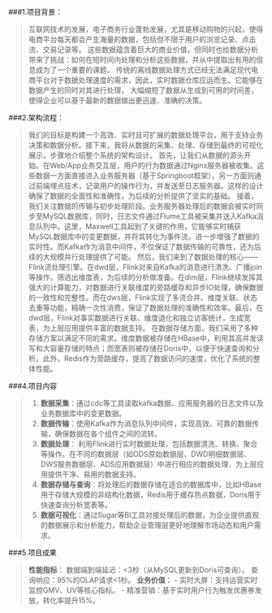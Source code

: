 ###1.项目背景：
> 互联网技术的发展，电子商务行业蓬勃发展，尤其是移动购物的兴起，使得电商平台每天都会产生海量的数据，包括但不限于用户的浏览记录、点击流、交易记录等。
> 这些数据蕴含着巨大的商业价值，但同时也给数据分析带来了挑战：如何在短时间内处理和分析这些数据，并从中提取出有用的信息成为了一个重要的课题。 
> 传统的离线数据处理方式已经无法满足现代电商平台对于数据处理速度的需求，因此，实时数据仓库应运而生。它能够在数据产生的同时对其进行处理，
> 大幅缩短了数据从生成到可用的时间差，使得企业可以基于最新的数据做出更迅速、准确的决策。


###2.架构流程：
> 我们的目标是构建一个高效、实时且可扩展的数据处理平台，用于支持业务决策和数据分析。接下来，我将从数据的采集、处理、存储到最终的可视化展示，步骤地介绍整个系统的架构设计。 
> 首先，让我们从数据的源头开始。在Web/App业务交互层，用户的行为数据通过Nginx服务器被收集。这些数据一方面直接进入业务服务器（基于Springboot框架），另一方面则通过前端埋点技术，记录用户的操作行为，并发送至日志服务器。这样的设计确保了数据的全面性和准确性，为后续的分析提供了坚实的基础。 
> 接着，我们关注数据的传输与初步处理阶段。业务服务器处理后的数据会被实时同步至MySQL数据库，同时，日志文件通过Flume工具被采集并送入Kafka消息队列中。这里，Maxwell工具起到了关键的作用，它能够实时捕获MySQL数据库中的变更数据，并将其转化为事件流，进一步增强了数据的实时性。而Kafka作为消息中间件，不仅保证了数据传输的可靠性，还为后续的大规模并行处理提供了可能。 
> 然后，我们来到了数据处理的核心——Flink流处理引擎。在dwd层，Flink对来自Kafka的消息进行清洗、广播join等操作，筛选出维度表，为后续的分析做准备。在dim层，Flink继续发挥其强大的计算能力，对数据进行关联维度的旁路缓存和异步IO处理，确保数据的一致性和完整性。而在dws层，Flink实现了多流合并、维度关联、状态去重等功能，精确一次性消费，保证了数据处理的准确性和效率。最后，在dwd层，Flink对事实数据进行关联、维度退化和独立访客统计，生成宽表，为上层应用提供丰富的数据支持。 
> 在数据存储方面，我们采用了多种存储方案以满足不同的需求。维度数据被存储在HBase中，利用其高并发读写和大容量存储的特点；而宽表则被存储在Doris中，以便于快速查询和分析。此外，Redis作为旁路缓存，提高了数据访问的速度，优化了系统的整体性能。


###4.项目内容
> 1. **数据采集**：通过cdc等工具读取kafka数据、应用服务器的日志文件以及业务数据库中的变更数据。
> 2. **数据传输**：使用Kafka作为消息队列中间件，实现高效、可靠的数据传输，确保数据在各个组件之间的流转。
> 3. **数据处理**： 利用Flink进行实时数据处理，包括数据清洗、转换、聚合等操作。在不同的数据层（如ODS原始数据层、DWD明细数据层、DWS服务数据层、ADS应用数据层）中进行相应的数据处理，为上层应用提供干净、易用的数据支持。
> 4. **数据存储与查询**：将处理后的数据存储在适合的数据库中，比如HBase用于存储大规模的非结构化数据，Redis用于缓存热点数据，Doris用于快速查询分析宽表等。
> 5. **数据可视化**：通过Sugar等BI工具对接处理后的数据，为企业提供直观的数据展示和分析能力，帮助企业管理层更好地理解市场动态和用户需求。





###5.项目成果
> **性能指标**：
>       数据端到端延迟：<3秒（从MySQL更新到Doris可查询）。
>       查询响应：95%的OLAP请求<1秒。
> **业务价值**：
>     - 实时大屏：支持运营实时监控GMV、UV等核心指标。
>     - 精准营销：基于实时用户行为触发优惠券发放，转化率提升15%。
